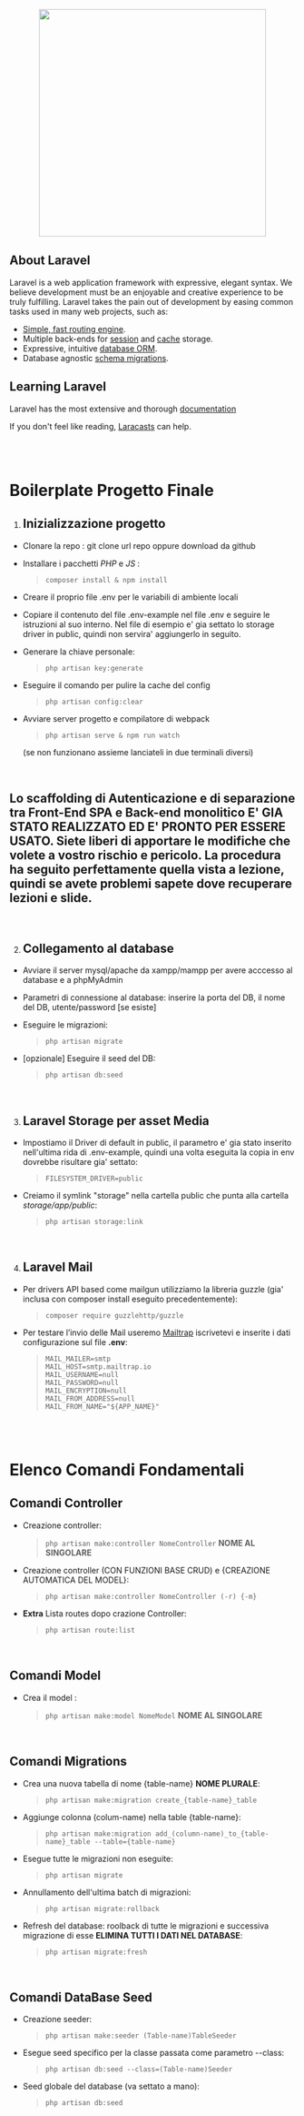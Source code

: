 <p align="center"><a href="https://laravel.com" target="_blank"><img src="https://raw.githubusercontent.com/laravel/art/master/logo-lockup/5%20SVG/2%20CMYK/1%20Full%20Color/laravel-logolockup-cmyk-red.svg" width="400"></a></p>

## About Laravel

Laravel is a web application framework with expressive, elegant syntax. We believe development must be an enjoyable and creative experience to be truly fulfilling. Laravel takes the pain out of development by easing common tasks used in many web projects, such as:

-   [Simple, fast routing engine](https://laravel.com/docs/routing).
-   Multiple back-ends for [session](https://laravel.com/docs/session) and [cache](https://laravel.com/docs/cache) storage.
-   Expressive, intuitive [database ORM](https://laravel.com/docs/eloquent).
-   Database agnostic [schema migrations](https://laravel.com/docs/migrations).

## Learning Laravel

Laravel has the most extensive and thorough [documentation](https://laravel.com/docs)

If you don't feel like reading, [Laracasts](https://laracasts.com) can help.

<br/>
<br/>

# Boilerplate Progetto Finale

1. ## Inizializzazione progetto

-   Clonare la repo : git clone url repo oppure download da github
-   Installare i pacchetti _PHP_ e _JS_ :

    > `composer install & npm install`

-   Creare il proprio file .env per le variabili di ambiente locali
-   Copiare il contenuto del file .env-example nel file .env e seguire le istruzioni al suo interno. Nel file di esempio e' gia settato lo storage driver in public, quindi non servira' aggiungerlo in seguito.
-   Generare la chiave personale:
    > `php artisan key:generate`
-   Eseguire il comando per pulire la cache del config

    > `php artisan config:clear`

-   Avviare server progetto e compilatore di webpack

    > `php artisan serve & npm run watch`

    (se non funzionano assieme lanciateli in due terminali diversi)

<br>

## Lo scaffolding di Autenticazione e di separazione tra Front-End SPA e Back-end monolitico **E' GIA STATO REALIZZATO ED E' PRONTO PER ESSERE USATO**. Siete liberi di apportare le modifiche che volete a vostro rischio e pericolo. La procedura ha seguito perfettamente quella vista a lezione, quindi se avete problemi sapete dove recuperare lezioni e slide.

<br>

2. ## Collegamento al database

-   Avviare il server mysql/apache da xampp/mampp per avere acccesso al database e a phpMyAdmin
-   Parametri di connessione al database:
    inserire la porta del DB, il nome del DB, utente/password [se esiste]
-   Eseguire le migrazioni:
    > `php artisan migrate`
-   [opzionale] Eseguire il seed del DB:

    > `php artisan db:seed`

<br>

3. ## Laravel Storage per asset Media

-   Impostiamo il Driver di default in public, il parametro e' gia stato inserito nell'ultima rida di .env-example, quindi una volta eseguita la copia in env dovrebbe risultare gia' settato:
    > `FILESYSTEM_DRIVER=public`
-   Creiamo il symlink "storage" nella cartella public che punta alla cartella _storage/app/public_:

    > `php artisan storage:link`

<br>

4. ## Laravel Mail

-   Per drivers API based come mailgun utilizziamo la libreria guzzle (gia' inclusa con composer install eseguito precedentemente):

    > `composer require guzzlehttp/guzzle`

-   Per testare l’invio delle Mail useremo [Mailtrap](https://Mailtrap.io) iscrivetevi e inserite i dati configurazione sul file **.env**:
    <br>
    > `MAIL_MAILER=smtp` <br> `MAIL_HOST=smtp.mailtrap.io` <br> `MAIL_USERNAME=null`<br> `MAIL_PASSWORD=null` <br> `MAIL_ENCRYPTION=null` <br> `MAIL_FROM_ADDRESS=null` <br> `MAIL_FROM_NAME="${APP_NAME}"`

<br>
<br>

# Elenco Comandi Fondamentali

## Comandi Controller

-   Creazione controller:
    > `php artisan make:controller NomeController` **NOME AL SINGOLARE**
-   Creazione controller (CON FUNZIONI BASE CRUD) e {CREAZIONE AUTOMATICA DEL MODEL}:

    > `php artisan make:controller NomeController (-r) {-m} `<br/>

-   **Extra** Lista routes dopo crazione Controller:
    > `php artisan route:list`

<br/>

## Comandi Model

-   Crea il model :
    > `php artisan make:model NomeModel` **NOME AL SINGOLARE**

<br>

## Comandi Migrations

-   Crea una nuova tabella di nome {table-name} **NOME PLURALE**:
    > `php artisan make:migration create_{table-name}_table`
-   Aggiunge colonna (colum-name) nella table {table-name}:
    > `php artisan make:migration add_(column-name)_to_{table-name}_table --table={table-name}`
-   Esegue tutte le migrazioni non eseguite:
    > `php artisan migrate`
-   Annullamento dell'ultima batch di migrazioni:
    > `php artisan migrate:rollback`
-   Refresh del database: roolback di tutte le migrazioni e successiva migrazione di esse **ELIMINA TUTTI I DATI NEL DATABASE**:
    > `php artisan migrate:fresh`

<br>

## Comandi DataBase Seed

-   Creazione seeder:
    > `php artisan make:seeder (Table-name)TableSeeder`
-   Esegue seed specifico per la classe passata come parametro --class:
    > `php artisan db:seed --class=(Table-name)Seeder`
-   Seed globale del database (va settato a mano):
    > `php artisan db:seed`
